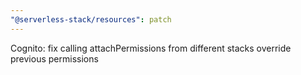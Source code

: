 ```yaml
---
"@serverless-stack/resources": patch
---
```


Cognito: fix calling attachPermissions from different stacks override previous permissions
